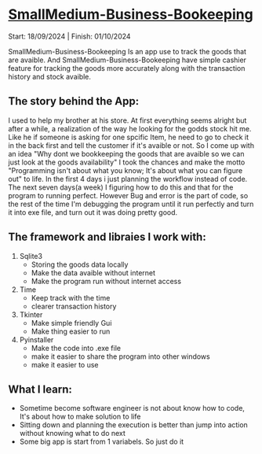 # [SmallMedium-Business-Bookeeping](https://github.com/MrAnon89/SmallMedium-Business-Bookeeping)
Start: 18/09/2024 | Finish: 01/10/2024

SmallMedium-Business-Bookeeping Is an app use to track the goods that are avaible. And SmallMedium-Business-Bookeeping have simple cashier feature for tracking the goods more accurately along with the transaction history and stock avaible.

## The story behind the App:
I used to help my brother at his store. At first everything seems alright but after a while, a realization of the way he looking for the godds stock hit me. Like he if someone is asking for one spcific Item, he need to go to check it in the back first and tell the customer if it's avaible or not. So I come up with an idea "Why dont we bookkeeping the goods that are avaible so we can just look at the goods availability" I took the chances and make the motto "Programming isn't about what you know; It's about what you can figure out" to life. In the first 4 days i just planning the workflow instead of code. The next seven days(a week) I figuring how to do this and that for the program to running perfect. However Bug and error is the part of code, so the rest of the time I'm debugging the program until it run perfectly and turn it into exe file, and turn out it was doing pretty good.

## The framework and libraies I work with:
1. Sqlite3
   - Storing the goods data locally
   - Make the data avaible without internet
   - Make the program run without internet access
2. Time
   - Keep track with the time
   - clearer transaction history
3. Tkinter
   - Make simple friendly Gui
   - Make thing easier to run
4. Pyinstaller
   - Make the code into .exe file
   - make it easier to share the program into other windows
   - make it easier to use

## What I learn:
- Sometime become software engineer is not about know how to code, It's about how to make solution to life
- Sitting down and planning the execution is better than jump into action without knowing what to do next
- Some big app is start from 1 variabels. So just do it
